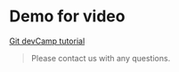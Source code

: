 # Demo for video

[Git devCamp tutorial](http://devcamp.com)

> Please contact us with any questions.